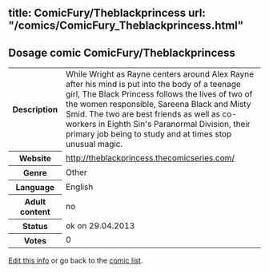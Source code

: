 title: ComicFury/Theblackprincess
url: "/comics/ComicFury_Theblackprincess.html"
---
Dosage comic ComicFury/Theblackprincess
-----------------------------------------

<p id="msg"></p>
<script type="text/javascript">
if (window.location.search === '?edit_info_mail=sent_ok') {
  var elem = document.getElementById("msg");
  elem.innerHTML = 'Edited information sucessfully sent.';
  elem.className = 'ok';
}
</script>
<table class="comicinfo">
<tr>
<th>Description</th><td>While Wright as Rayne centers around Alex Rayne after his mind is put into the body of a teenage girl, The Black Princess follows the lives of two of the women responsible, Sareena Black and Misty Smid. The two are best friends as well as co-workers in Eighth Sin's Paranormal Division, their primary job being to study and at times stop unusual magic.</td>
</tr>
<tr>
<th>Website</th><td><a href="http://theblackprincess.thecomicseries.com/">http://theblackprincess.thecomicseries.com/</a></td>
</tr>
<tr>
<th>Genre</th><td>Other</td>
</tr>
<tr>
<th>Language</th><td>English</td>
</tr>
<tr>
<th>Adult content</th><td>no</td>
</tr>
<tr>
<th>Status</th><td>ok on 29.04.2013</td>
</tr>
<tr>
<th>Votes</th><td>0</td>
</tr>
</table>

[Edit this info](ComicFury_Theblackprincess_edit.html) or go back to the [comic list](../comic-index.html).
